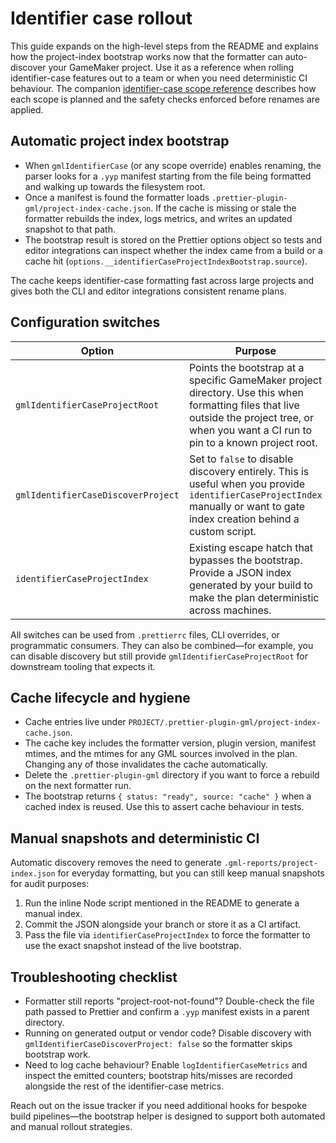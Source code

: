 # Identifier case rollout

This guide expands on the high-level steps from the README and explains how the
project-index bootstrap works now that the formatter can auto-discover your
GameMaker project. Use it as a reference when rolling identifier-case features
out to a team or when you need deterministic CI behaviour. The companion
[identifier-case scope reference](./identifier-case-reference.md) describes how
each scope is planned and the safety checks enforced before renames are
applied.

## Automatic project index bootstrap

- When `gmlIdentifierCase` (or any scope override) enables renaming, the parser
  looks for a `.yyp` manifest starting from the file being formatted and walking
  up towards the filesystem root.
- Once a manifest is found the formatter loads
  `.prettier-plugin-gml/project-index-cache.json`. If the cache is missing or
  stale the formatter rebuilds the index, logs metrics, and writes an updated
  snapshot to that path.
- The bootstrap result is stored on the Prettier options object so tests and
  editor integrations can inspect whether the index came from a build or a cache
  hit (`options.__identifierCaseProjectIndexBootstrap.source`).

The cache keeps identifier-case formatting fast across large projects and gives
both the CLI and editor integrations consistent rename plans.

## Configuration switches

| Option | Purpose |
| --- | --- |
| `gmlIdentifierCaseProjectRoot` | Points the bootstrap at a specific GameMaker project directory. Use this when formatting files that live outside the project tree, or when you want a CI run to pin to a known project root. |
| `gmlIdentifierCaseDiscoverProject` | Set to `false` to disable discovery entirely. This is useful when you provide `identifierCaseProjectIndex` manually or want to gate index creation behind a custom script. |
| `identifierCaseProjectIndex` | Existing escape hatch that bypasses the bootstrap. Provide a JSON index generated by your build to make the plan deterministic across machines. |

All switches can be used from `.prettierrc` files, CLI overrides, or programmatic
consumers. They can also be combined—for example, you can disable discovery but
still provide `gmlIdentifierCaseProjectRoot` for downstream tooling that expects
it.

## Cache lifecycle and hygiene

- Cache entries live under `PROJECT/.prettier-plugin-gml/project-index-cache.json`.
- The cache key includes the formatter version, plugin version, manifest mtimes,
  and the mtimes for any GML sources involved in the plan. Changing any of those
  invalidates the cache automatically.
- Delete the `.prettier-plugin-gml` directory if you want to force a rebuild on
  the next formatter run.
- The bootstrap returns `{ status: "ready", source: "cache" }` when a cached
  index is reused. Use this to assert cache behaviour in tests.

## Manual snapshots and deterministic CI

Automatic discovery removes the need to generate `.gml-reports/project-index.json`
for everyday formatting, but you can still keep manual snapshots for audit
purposes:

1. Run the inline Node script mentioned in the README to generate a manual index.
2. Commit the JSON alongside your branch or store it as a CI artifact.
3. Pass the file via `identifierCaseProjectIndex` to force the formatter to use
   the exact snapshot instead of the live bootstrap.

## Troubleshooting checklist

- Formatter still reports "project-root-not-found"? Double-check the file path
  passed to Prettier and confirm a `.yyp` manifest exists in a parent directory.
- Running on generated output or vendor code? Disable discovery with
  `gmlIdentifierCaseDiscoverProject: false` so the formatter skips bootstrap
  work.
- Need to log cache behaviour? Enable `logIdentifierCaseMetrics` and inspect the
  emitted counters; bootstrap hits/misses are recorded alongside the rest of the
  identifier-case metrics.

Reach out on the issue tracker if you need additional hooks for bespoke build
pipelines—the bootstrap helper is designed to support both automated and manual
rollout strategies.
